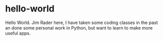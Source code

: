 # hello-world

Hello World. Jim Rader here, I have taken some coding classes in the past an done some personal work in Python, but want to learn to make more useful apps. 
